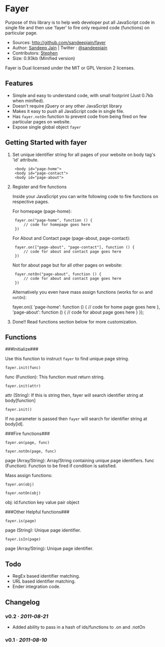 # Fayer

Purpose of this library is to help web developer put all JavaScript code in single file and then use 'fayer' to fire only required code (functions) on particular page.

* Sources: <http://github.com/sandeepjain/fayer>
* Author: [Sandeep Jain](http://jsvrocks.com/) | Twitter : [@sandeepjain](http://twitter.com/#!/sandeepjain)
* Contributors: [Stephen](https://github.com/wyattdanger)
* Size: 0.93kb (Minified version)

Fayer is Dual licensed under the MIT or GPL Version 2 licenses.  

## Features

* Simple and easy to understand code, with small footprint (Just 0.7kb when minified).
* Doesn't require jQuery or any other JavaScript library
* Makes it easy to push all JavaScript code in single file.
* Has `fayer.notOn` function to prevent code from being fired on few particular pages on website.
* Expose single global object `fayer`

## Getting Started with fayer

1. Set unique identifier string for all pages of your website on body tag's 'id' attribute.

		<body id="page-home">
		<body id="page-contact">
		<body id="page-about">
	
2. Register and fire functions

	Inside your JavaScript you can write following code to fire functions on respective pages.
	
	For homepage (page-home):
	
		fayer.on("page-home", function () {
			// code for homepage goes here
		})
	
	For About and Contact page (page-about, page-contact):
	
		fayer.on(["page-about", "page-contact"], function () {
			// code for about and contact page goes here
		})

	Not for about page but for all other pages on website:
	
		fayer.notOn("page-about", function () {
			// code for about and contact page goes here
		})

	Alternatively you even have mass assign functions (works for `on` and `notOn`):

	fayer.on({
		'page-home': function () {
			// code for home page goes here
		},
		'page-about': function () {
			// code for about page goes here
		}
	});

3. Done!! Read functions section below for more customization.

## Functions

###Initialize###

Use this function to instruct `fayer` to find unique page string.

`fayer.init(func)`

func (Function): This function must return string.

`fayer.init(attr)`  

attr (String): If this is string then, fayer will search identifier string at body[function]

`fayer.init()`

If no parameter is passed then `fayer` will search for identifier string at body[id].

###Fire functions###

`fayer.on(page, func)`

`fayer.notOn(page, func)`

page (Array/String): Array/String containing unique page identifiers.
func (Function): Function to be fired if condition is satisfied.

Mass assign functions:

`fayer.on(obj)`

`fayer.notOn(obj)`

obj: id:function key value pair object

###Other Helpful functions###

`fayer.is(page)`

page (String): Unique page identifier.

`fayer.isIn(page)`

page (Array/String): Unique page identifier. 

## Todo

* RegEx based identifier matching.
* URL based identifier matching.
* Ender integration code.

## Changelog

### v0.2 · *2011-08-21*

- Added ability to pass in a hash of ids/functions to .on and .notOn

### v0.1 · *2011-08-10*
